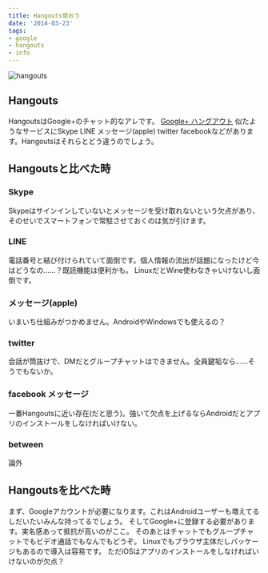 ```yaml
---
title: Hangouts使おう
date: '2014-03-23'
tags:
- google
- hangouts
- info
---
```


![hangouts](2014/let-use-hanguts.png)

## Hangouts

HangoutsはGoogle+のチャット的なアレです。
[Google+ ハングアウト](http://www.google.com/+/learnmore/hangouts/)
似たようなサービスにSkype LINE メッセージ(apple) twitter facebookなどがあります。Hangoutsはそれらとどう違うのでしょう。

## Hangoutsと比べた時

### Skype

Skypeはサインインしていないとメッセージを受け取れないという欠点があり、そのせいでスマートフォンで常駐させておくのは気が引けます。

### LINE

電話番号と結び付けられていて面倒です。個人情報の流出が話題になったけど今はどうなの……？既読機能は便利かも。
LinuxだとWine使わなきゃいけないし面倒です。

### メッセージ(apple)

いまいち仕組みがつかめません。AndroidやWindowsでも使えるの？

### twitter

会話が筒抜けで、DMだとグループチャットはできません。全員鍵垢なら……そうでもないか。

### facebook メッセージ

一番Hangoutsに近い存在(だと思う)。強いて欠点を上げるならAndroidだとアプリのインストールをしなければいけない。

### between

論外

## Hangoutsを比べた時

まず、Googleアカウントが必要になります。これはAndroidユーザーも増えてるしだいたいみんな持ってるでしょう。
そしてGoogle+に登録する必要があります。実名感あって抵抗が高いのがここ。
そのあとはチャットでもグループチャットでもビデオ通話でもなんでもどうぞ。
Linuxでもブラウザ主体だしパッケージもあるので導入は容易です。
ただiOSはアプリのインストールをしなければいけないのが欠点？
